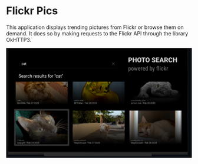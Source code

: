 # Flickr Pics

This application displays trending pictures from Flickr or browse them on demand. It does so by 
making requests to the Flickr API through the library OkHTTP3.

![img.png](img/ui.png)